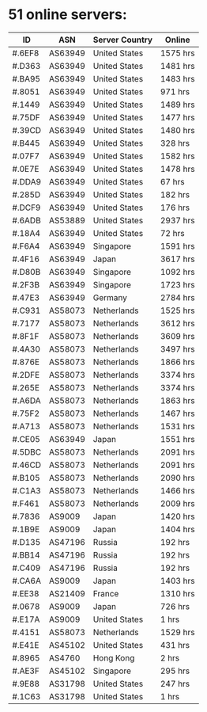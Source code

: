 # 51 online servers:

| ID | ASN | Server Country | Online |
| ------ | ------ | ------ | ------ |
| #.6EF8 | AS63949 | United States | 1575 hrs |
| #.D363 | AS63949 | United States | 1481 hrs |
| #.BA95 | AS63949 | United States | 1483 hrs |
| #.8051 | AS63949 | United States | 971 hrs |
| #.1449 | AS63949 | United States | 1489 hrs |
| #.75DF | AS63949 | United States | 1477 hrs |
| #.39CD | AS63949 | United States | 1480 hrs |
| #.B445 | AS63949 | United States | 328 hrs |
| #.07F7 | AS63949 | United States | 1582 hrs |
| #.0E7E | AS63949 | United States | 1478 hrs |
| #.DDA9 | AS63949 | United States | 67 hrs |
| #.285D | AS63949 | United States | 182 hrs |
| #.DCF9 | AS63949 | United States | 176 hrs |
| #.6ADB | AS53889 | United States | 2937 hrs |
| #.18A4 | AS63949 | United States | 72 hrs |
| #.F6A4 | AS63949 | Singapore | 1591 hrs |
| #.4F16 | AS63949 | Japan | 3617 hrs |
| #.D80B | AS63949 | Singapore | 1092 hrs |
| #.2F3B | AS63949 | Singapore | 1723 hrs |
| #.47E3 | AS63949 | Germany | 2784 hrs |
| #.C931 | AS58073 | Netherlands | 1525 hrs |
| #.7177 | AS58073 | Netherlands | 3612 hrs |
| #.8F1F | AS58073 | Netherlands | 3609 hrs |
| #.4A30 | AS58073 | Netherlands | 3497 hrs |
| #.876E | AS58073 | Netherlands | 1866 hrs |
| #.2DFE | AS58073 | Netherlands | 3374 hrs |
| #.265E | AS58073 | Netherlands | 3374 hrs |
| #.A6DA | AS58073 | Netherlands | 1863 hrs |
| #.75F2 | AS58073 | Netherlands | 1467 hrs |
| #.A713 | AS58073 | Netherlands | 1531 hrs |
| #.CE05 | AS63949 | Japan | 1551 hrs |
| #.5DBC | AS58073 | Netherlands | 2091 hrs |
| #.46CD | AS58073 | Netherlands | 2091 hrs |
| #.B105 | AS58073 | Netherlands | 2090 hrs |
| #.C1A3 | AS58073 | Netherlands | 1466 hrs |
| #.F461 | AS58073 | Netherlands | 2009 hrs |
| #.7836 | AS9009 | Japan | 1420 hrs |
| #.1B9E | AS9009 | Japan | 1404 hrs |
| #.D135 | AS47196 | Russia | 192 hrs |
| #.BB14 | AS47196 | Russia | 192 hrs |
| #.C409 | AS47196 | Russia | 192 hrs |
| #.CA6A | AS9009 | Japan | 1403 hrs |
| #.EE38 | AS21409 | France | 1310 hrs |
| #.0678 | AS9009 | Japan | 726 hrs |
| #.E17A | AS9009 | United States | 1 hrs |
| #.4151 | AS58073 | Netherlands | 1529 hrs |
| #.E41E | AS45102 | United States | 431 hrs |
| #.8965 | AS4760 | Hong Kong | 2 hrs |
| #.AE3F | AS45102 | Singapore | 295 hrs |
| #.9E88 | AS31798 | United States | 247 hrs |
| #.1C63 | AS31798 | United States | 1 hrs |

